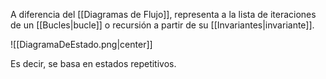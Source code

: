 
A diferencia del [[Diagramas de Flujo]], representa a la lista de iteraciones de un [[Bucles|bucle]] o recursión a partir de su [[Invariantes|invariante]]. 


![[DiagramaDeEstado.png|center]]

Es decir, se basa en estados repetitivos. 